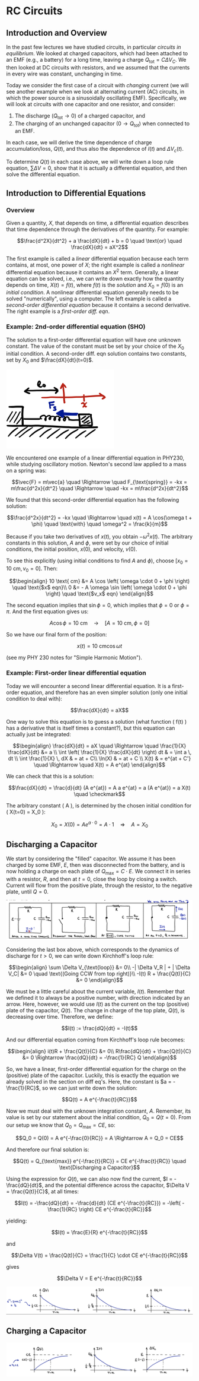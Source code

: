 # RC Circuits

## Introduction and Overview

In the past few lectures we have studied circuits, in particular *circuits in equilibrium*. We looked at charged capacitors, which had been attached to an EMF (e.g., a battery) for a long time, leaving a charge $Q_\text{tot} = C \Delta V_C$.  We then looked at DC circuits with resistors, and we assumed that the currents in every wire was constant, unchanging in time.

Today we consider the first case of a circuit with *changing* current (we will see another example when we look at alternating current (AC) circuits, in which the power source is a sinusoidally oscillating EMF). Specifically, we will look at circuits with one capacitor and one resistor, and consider:

1. The discharge ($Q_\text{tot} \rightarrow 0$) of a charged capacitor, and
2. The charging of an unchanged capacitor ($0 \rightarrow Q_\text{tot}$) when connected to an EMF.

In each case, we will derive the time dependence of charge accumulation/loss, $Q(t)$, and thus also the dependence of $I(t)$ and $\Delta V_c(t)$.

To determine $Q(t)$ in each case above, we will write down a loop rule equation, $\sum \Delta V = 0$, show that it is actually a differential equation, and then solve the differential equation.

## Introduction to Differential Equations

### Overview

Given a quantity, $X$, that depends on time, a differential equation describes that time dependence through the derivatives of the quantity. For example:
```math
\frac{d^2X}{dt^2} + a \frac{dX}{dt} + b = 0 \quad \text{or} \quad \frac{dX}{dt} = aX^2
```
The first example is called a *linear* differential equation because each term contains, at most, one power of $X$; the right example is called a *nonlinear* differential equation because it contains an $X^2$ term. Generally, a linear equation can be solved, i.e., we can write down exactly how the quantity depends on time, $X(t) = f(t)$, where $f(t)$ is the *solution* and $X_0 = f(0)$ is an *initial condition*. A nonlinear differential equation generally needs to be solved "numerically", using a computer. The left example is called a *second-order differential equation* because it contains a second derivative. The right example is a *first-order diff. eqn*.

### Example: 2nd-order differential equation (SHO)

The solution to a first-order differential equation will have one unknown constant. The value of the constant must be set by your choice of the $X_0$ initial condition. A second-order diff. eqn solution contains two constants, set by $X_0$ and $\frac{dX}{dt}(t=0)$.

![A mass on a spring, the classic harmonic oscillator.](images/09_mass-on-spring.png)

We encountered one example of a linear differential equation in PHY230, while studying oscillatory motion. Newton's second law applied to a mass on a spring was:

```math
\vec{F} = m\vec{a} \quad \Rightarrow \quad F_{\text{spring}} = -kx = m\frac{d^2x}{dt^2} \quad \Rightarrow \quad -kx = m\frac{d^2x}{dt^2}
```

We found that this second-order differential equation has the following solution:

```math
\frac{d^2x}{dt^2} = -kx \quad \Rightarrow \quad x(t) = A \cos(\omega t + \phi) \quad \text{with} \quad \omega^2 = \frac{k}{m}
```
Because if you take two derivatives of $x(t)$, you obtain $-\omega^2 x(t)$. The arbitrary constants in this solution, $A$ and $\phi$, were set by our choice of initial conditions, the initial position, $x(0)$, and velocity, $v(0)$.

To see this explicitly (using initial conditions to find $A$ and $\phi$), choose $\left[x_0 = 10 \text{ cm}, v_0 = 0 \right]$. Then:
```math
\begin{align}
10 \text{ cm} &= A \cos \left( \omega \cdot 0 + \phi \right) \quad \text{$x$ eqn}\\
0 &= - A \omega \sin \left( \omega \cdot 0 + \phi \right) \quad \text{$v_x$ eqn}
\end{align}
```
The second equation implies that $\sin\phi = 0$, which implies that $\phi = 0$ or $\phi = \pi$.  And the first equation gives us:
```math
A \cos \phi = 10 \text{ cm} \quad \rightarrow \quad \left[ A = 10 \text{ cm}, \phi =0\right]
```
So we have our final form of the position:
```math
x(t) = 10 \text{ cm} \cos \omega t
```
(see my PHY 230 notes for "Simple Harmonic Motion").

### Example: First-order linear differential equation

Today we will encounter a second linear differential equation. It is a first-order equation, and therefore has an even simpler solution (only one initial condition to deal with):
```math
\frac{dX}{dt} = aX
```
One way to solve this equation is to guess a solution (what function \( f(t) \) has a derivative that is itself times a constant?), but this equation can actually just be integrated:
```math
\begin{align}
\frac{dX}{dt} = aX \quad \Rightarrow \quad \frac{1}{X} \frac{dX}{dt} &= a \\
\int \left( \frac{1}{X} \frac{dX}{dt} \right) dt & = \int a \, dt \\
\int \frac{1}{X} \, dX & = at + C\\
\ln(X) & = at + C \\
X(t) & = e^{at + C'} \quad \Rightarrow \quad X(t) = A e^{at}
\end{align}
```
We can check that this is a solution:
```math
\frac{dX}{dt} = \frac{d}{dt} (A e^{at}) = A a e^{at} = a (A e^{at}) = a X(t) \quad \checkmark
```
The arbitrary constant \( A \), is determined by the chosen initial condition for \( X(t=0) = X_0 \):
```math
X_0 = X(0) = A e^{a \cdot 0} = A \cdot 1 \quad \Rightarrow \quad A = X_0
```

## Discharging a Capacitor

We start by considering the "filled" capacitor. We assume it has been charged by some EMF, $E$, then was disconnected from the battery, and is now holding a charge on each plate of $Q_{\text{max}} = C \cdot E$. We connect it in series with a resistor, $R$, and then at $t=0$, close the loop by closing a switch. Current will flow from the positive plate, through the resistor, to the negative plate, until $Q=0$.

![Charging and then discharging a capacitor.](images/09_charging-and-discharging-capacitor.png)

Considering the last box above, which corresponds to the dynamics of discharge for $t > 0$, we can write down Kirchhoff's loop rule:

```math
\begin{align}
\sum \Delta V_{\text{loop}} &= 0\\
-| \Delta V_R | + | \Delta V_C| &= 0 \quad \text{(Going CCW from top right)}\\
-I(t) R + \frac{Q(t)}{C} &= 0
\end{align}
```

We must be a little careful about the current variable, $I(t)$. Remember that we defined it to always be a positive number, with direction indicated by an arrow. Here, however, we would use $I(t)$ as the current on the top (positive) plate of the capacitor, $Q(t)$. The change in charge of the top plate, $Q(t)$, is decreasing over time. Therefore, we define:
```math
I(t) := \frac{dQ}{dt} = -I(t)
```
And our differential equation coming from Kirchhoff's loop rule becomes:
```math
\begin{align}
i(t)R + \frac{Q(t)}{C} &= 0\\
R\frac{dQ}{dt} + \frac{Q(t)}{C} &= 0 \Rightarrow \frac{dQ}{dt} = -\frac{1}{RC} Q
\end{align}
```

So, we have a linear, first-order differential equation for the charge on the (positive) plate of the capacitor. Luckily, this is exactly the equation we already solved in the section on diff eq's. Here, the constant is $a = -\frac{1}{RC}$, so we can just write down the solution:
```math
Q(t) = A e^{-\frac{t}{RC}}
```
Now we must deal with the unknown integration constant, $A$. Remember, its value is set by our statement about the initial condition, $Q_0 = Q(t=0)$. From our setup we know that $Q_0 = Q_{\text{max}} = CE$, so:
```math
Q_0 = Q(0) = A e^{-\frac{0}{RC}} = A \Rightarrow A = Q_0 = CE
```
And therefore our final solution is:
```math
Q(t) = Q_{\text{max}} e^{-\frac{t}{RC}} = CE e^{-\frac{t}{RC}} \quad \text{Discharging a Capacitor}
```

Using the expression for $Q(t)$, we can also now find the current, $I = -\frac{dQ}{dt}$, and the potential difference across the capacitor, $\Delta V = \frac{Q(t)}{C}$, at all times:
```math
I(t) = -\frac{dQ}{dt} = -\frac{d}{dt} (CE e^{-\frac{t}{RC}}) = -\left( -\frac{1}{RC} \right) CE e^{-\frac{t}{RC}}
```
yielding:
```math
I(t) = \frac{E}{R} e^{-\frac{t}{RC}}
```
and 
```math
\Delta V(t) = \frac{Q(t)}{C} = \frac{1}{C} \cdot CE e^{-\frac{t}{RC}}
```
gives
```math
\Delta V = E e^{-\frac{t}{RC}}
```


![Graphs of charge (Q), current (I), and potential difference when discharging a capacitor.](images/09_QIV-graphs-discharging.png)

## Charging a Capacitor

![Graphs of charge (Q), current (I), and potential difference when charging a capacitor.](images/09_QIV-graphs-charging.png)